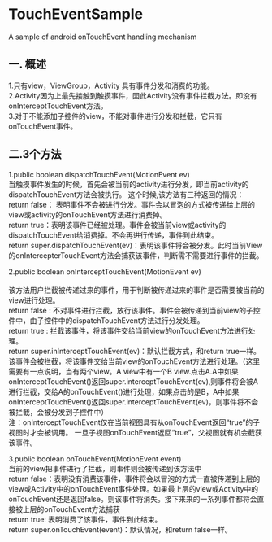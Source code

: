 # TouchEventSample
A sample of android onTouchEvent handling mechanism
## 一. 概述
1.只有view，ViewGroup，Activity 具有事件分发和消费的功能。
<br/>2.Activity因为上最先接触到触摸事件，因此Activity没有事件拦截方法。即没有onInterceptTouchEvent方法。
<br/>3.对于不能添加子控件的view，不能对事件进行分发和拦截，它只有onTouchEvent事件。
 
## 二.3个方法
1.public boolean dispatchTouchEvent(MotionEvent ev)
<br/>
当触摸事件发生的时候，首先会被当前的activity进行分发，即当前activity的dispatchTouchEvent方法会被执行。
这个时候,该方法有三种返回的情况：
<br/>return false： 表明事件不会被进行分发。事件会以冒泡的方式被传递给上层的view或activity的onTouchEvent方法进行消费掉。
<br/>return true：表明该事件已经被处理。事件会被当前view或activity的dispatchTouchEvent给消费掉。不会再进行传递，事件到此结束。
<br/>return super.dispatchTouchEvent(ev)：表明该事件将会被分发。此时当前View的onIntercepterTouchEvent方法会捕获该事件，判断需不需要进行事件的拦截。

2.public boolean onInterceptTouchEvent(MotionEvent ev)     
<br/>该方法用户拦截被传递过来的事件，用于判断被传递过来的事件是否需要被当前的view进行处理。
<br/>return false : 不对事件进行拦截，放行该事件。事件会被传递到当前view的子控件中，由子控件中的dispatchTouchEvent方法进行分发处理。
<br/>return true : 拦截该事件，将该事件交给当前view的onTouchEvent方法进行处理。
<br/>return super.inInterceptTouchEvent(ev)：默认拦截方式，和return true一样。该事件会被拦截，将该事件交给当前view的onTouchEvent方法进行处理。（这里需要有一点说明，当有两个view。A view中有一个B view.点击A.A中如果onInterceptTouchEvent()返回super.interceptTouchEvent(ev),则事件将会被A进行拦截，交给A的onTouchEvent()进行处理，如果点击的是B，A中如果onInterceptTouchEvent()返回super.interceptTouchEvent(ev)，则事件将不会被拦截，会被分发到子控件中）
<br/>注：onInterceptTouchEvent仅在当前视图具有从onTouchEvent返回“true”的子视图时才会被调用。 一旦子视图onTouchEvent返回“true”，父视图就有机会截获该事件。
 
3.public boolean onTouchEvent(MotionEvent event)
<br/>当前的view把事件进行了拦截，则事件则会被传递到该方法中
<br/>return false：表明没有消费该事件，事件将会以冒泡的方式一直被传递到上层的view或Activity中的onTouchEvent事件处理。如果最上层的view或Activity中的onTouchEvent还是返回false。则该事件将消失。接下来来的一系列事件都将会直接被上层的onTouchEvent方法捕获
<br/>return true: 表明消费了该事件，事件到此结束。
<br/>return super.onTouchEvent(event)：默认情况，和return false一样。
